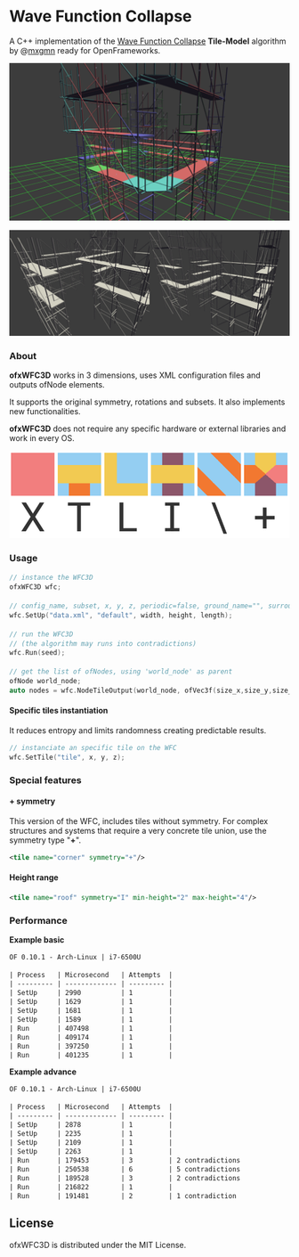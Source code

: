 # Wave Function Collapse

A C++ implementation of the [Wave Function Collapse](https://github.com/mxgmn/WaveFunctionCollapse) **Tile-Model** algorithm by @[mxgmn](https://github.com/mxgmn) ready for OpenFrameworks.

![wfc_git_01](./wfc_git_01.png)

![wfc_git_02](./wfc_git_02.png)



### About

**ofxWFC3D** works in 3 dimensions, uses XML configuration files and outputs ofNode elements.

It supports the original symmetry, rotations and subsets. It also implements new functionalities.

**ofxWFC3D** does not require any specific hardware or external libraries and work in every OS.

![symmetry](./symmetry.png)



### Usage

```c++
// instance the WFC3D
ofxWFC3D wfc;

// config_name, subset, x, y, z, periodic=false, ground_name="", surround_name=""
wfc.SetUp("data.xml", "default", width, height, length);

// run the WFC3D
// (the algorithm may runs into contradictions)
wfc.Run(seed);

// get the list of ofNodes, using 'world_node' as parent
ofNode world_node;
auto nodes = wfc.NodeTileOutput(world_node, ofVec3f(size_x,size_y,size_z));

```



#### Specific tiles instantiation

It reduces entropy and limits randomness creating predictable results.

```c++
// instanciate an specific tile on the WFC
wfc.SetTile("tile", x, y, z); 
```



### Special features

#### + symmetry

This version of the WFC, includes tiles without symmetry.
For complex structures and systems that require a very concrete tile union, use the symmetry type "**+**".

```xml
<tile name="corner" symmetry="+"/>
```



#### Height range

```xml
<tile name="roof" symmetry="I" min-height="2" max-height="4"/>
```



### Performance

**Example basic** 

```
OF 0.10.1 - Arch-Linux | i7-6500U

| Process	| Microsecond	| Attempts	|
| --------- | ------------- | --------- |
| SetUp		| 2990			| 1			|
| SetUp		| 1629			| 1			|
| SetUp		| 1681			| 1			|
| SetUp		| 1589			| 1			|
| Run		| 407498		| 1			|
| Run		| 409174		| 1			|
| Run		| 397250		| 1			|
| Run		| 401235		| 1			|
```



**Example advance** 

```
OF 0.10.1 - Arch-Linux | i7-6500U

| Process	| Microsecond	| Attempts	|
| --------- | ------------- | --------- |
| SetUp		| 2878			| 1			|
| SetUp		| 2235			| 1			|
| SetUp		| 2109			| 1			|
| SetUp		| 2263			| 1			|
| Run		| 179453		| 3 		| 2 contradictions
| Run		| 250538		| 6			| 5 contradictions
| Run		| 189528		| 3			| 2 contradictions
| Run		| 216822		| 1			|
| Run		| 191481		| 2			| 1 contradiction
```



## License

ofxWFC3D is distributed under the MIT License.